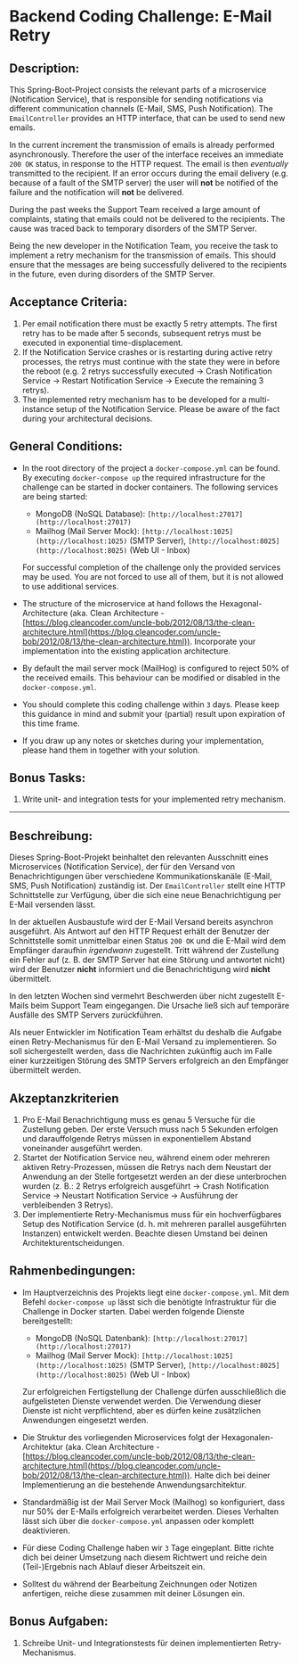 # Backend Coding Challenge: E-Mail Retry

## Description:

This Spring-Boot-Project consists the relevant parts of a microservice (Notification Service), that is responsible for sending notifications via different communication channels (E-Mail, SMS, Push Notification). The `EmailController` provides an HTTP interface, that can be used to send new emails.

In the current increment the transmission of emails is already performed asynchronously. Therefore the user of the interface receives an immediate `200 OK` status, in response to the HTTP request. The email is then *eventually* transmitted to the recipient. If an error occurs during the email delivery (e.g. because of a fault of the SMTP server) the user will **not** be notified of the failure and the notification will **not** be delivered.   

During the past weeks the Support Team received a large amount of complaints, stating that emails could not be delivered to the recipients. The cause was traced back to temporary disorders of the SMTP Server.

Being the new developer in the Notification Team, you receive the task to implement a retry mechanism for the transmission of emails. This should ensure that the messages are being successfully delivered to the recipients in the future, even during disorders of the SMTP Server.  

## Acceptance Criteria:

1. Per email notification there must be exactly 5 retry attempts. The first retry has to be made after 5 seconds, subsequent retrys must be executed in exponential time-displacement.
2. If the Notification Service crashes or is restarting during active retry processes, the retrys must continue with the state they were in before the reboot (e.g. 2 retrys successfully executed → Crash Notification Service → Restart Notification Service → Execute the remaining 3 retrys).
3. The implemented retry mechanism has to be developed for a multi-instance setup of the Notification Service. Please be aware of the fact during your architectural decisions.

## General Conditions:

- In the root directory of the project a `docker-compose.yml` can be found. By executing `docker-compose up` the required infrastructure for the challenge can be started in docker containers.
The following services are being started:
    - MongoDB (NoSQL Database): `[http://localhost:27017](http://localhost:27017)`
    - Mailhog (Mail Server Mock): `[http://localhost:1025](http://localhost:1025)` (SMTP Server), `[http://localhost:8025](http://localhost:8025)` (Web UI - Inbox)
    
    For successful completion of the challenge only the provided services may be used. You are not forced to use all of them, but it is not allowed to use additional services.

- The structure of the microservice at hand follows the Hexagonal-Architecture (aka. Clean Architecture - [https://blog.cleancoder.com/uncle-bob/2012/08/13/the-clean-architecture.html](https://blog.cleancoder.com/uncle-bob/2012/08/13/the-clean-architecture.html)). Incorporate your implementation into the existing application architecture.
- By default the mail server mock (MailHog) is configured to reject 50% of the received emails. This behaviour can be modified or disabled in the `docker-compose.yml`.
- You should complete this coding challenge within `3` days. Please keep this guidance in mind and submit your (partial) result upon expiration of this time frame.
- If you draw up any notes or sketches during your implementation, please hand them in together with your solution.

## Bonus Tasks:

1. Write unit- and integration tests for your implemented retry mechanism.

---

## Beschreibung:

Dieses Spring-Boot-Projekt beinhaltet den relevanten Ausschnitt eines Microservices (Notification Service), der für den Versand von Benachrichtigungen über verschiedene Kommunikationskanäle (E-Mail, SMS, Push Notification) zuständig ist. Der `EmailController` stellt eine HTTP Schnittstelle zur Verfügung, über die sich eine neue Benachrichtigung per E-Mail versenden lässt.

In der aktuellen Ausbaustufe wird der E-Mail Versand bereits asynchron ausgeführt. Als Antwort auf den HTTP Request erhält der Benutzer der Schnittstelle somit unmittelbar einen Status `200 OK` und die E-Mail wird dem Empfänger daraufhin *irgendwann* zugestellt. Tritt während der Zustellung ein Fehler auf (z. B. der SMTP Server hat eine Störung und antwortet nicht) wird der Benutzer **nicht** informiert und die Benachrichtigung wird **nicht** übermittelt. 

In den letzten Wochen sind vermehrt Beschwerden über nicht zugestellt E-Mails beim Support Team eingegangen. Die Ursache ließ sich auf temporäre Ausfälle des SMTP Servers zurückführen.

Als neuer Entwickler im Notification Team erhältst du deshalb die Aufgabe einen Retry-Mechanismus für den E-Mail Versand zu implementieren. So soll sichergestellt werden, dass die Nachrichten zukünftig auch im Falle einer kurzzeitigen Störung des SMTP Servers erfolgreich an den Empfänger übermittelt werden.

## Akzeptanzkriterien

1. Pro E-Mail Benachrichtigung muss es genau 5 Versuche für die Zustellung geben. Der erste Versuch muss nach 5 Sekunden erfolgen und darauffolgende Retrys müssen in exponentiellem Abstand voneinander ausgeführt werden.
2. Startet der Notification Service neu, während einem oder mehreren aktiven Retry-Prozessen, müssen die Retrys nach dem Neustart der Anwendung an der Stelle fortgesetzt werden an der diese unterbrochen wurden (z. B.: 2 Retrys erfolgreich ausgeführt → Crash Notification Service → Neustart Notification Service → Ausführung der verbleibenden 3 Retrys).
3. Der implementierte Retry-Mechanismus muss für ein hochverfügbares Setup des Notification Service (d. h. mit mehreren parallel ausgeführten Instanzen) entwickelt werden. Beachte diesen Umstand bei deinen Architekturentscheidungen.

## Rahmenbedingungen:

- Im Hauptverzeichnis des Projekts liegt eine `docker-compose.yml`. Mit dem Befehl `docker-compose up` lässt sich die benötigte Infrastruktur für die Challenge in Docker starten. 
Dabei werden folgende Dienste bereitgestellt:
    - MongoDB (NoSQL Datenbank): `[http://localhost:27017](http://localhost:27017)`
    - Mailhog (Mail Server Mock): `[http://localhost:1025](http://localhost:1025)` (SMTP Server), `[http://localhost:8025](http://localhost:8025)` (Web UI - Inbox)

    Zur erfolgreichen Fertigstellung der Challenge dürfen ausschließlich die aufgelisteten Dienste verwendet werden. Die Verwendung dieser Dienste ist nicht verpflichtend, aber es dürfen keine zusätzlichen Anwendungen eingesetzt werden.

- Die Struktur des vorliegenden Microservices folgt der Hexagonalen-Architektur (aka. Clean Architecture - [https://blog.cleancoder.com/uncle-bob/2012/08/13/the-clean-architecture.html](https://blog.cleancoder.com/uncle-bob/2012/08/13/the-clean-architecture.html)). Halte dich bei deiner Implementierung an die bestehende Anwendungsarchitektur.
- Standardmäßig ist der Mail Server Mock (Mailhog) so konfiguriert, dass nur 50% der E-Mails erfolgreich verarbeitet werden. Dieses Verhalten lässt sich über die `docker-compose.yml` anpassen oder komplett deaktivieren.
- Für diese Coding Challenge haben wir `3` Tage eingeplant. Bitte richte dich bei deiner Umsetzung nach diesem Richtwert und reiche dein (Teil-)Ergebnis nach Ablauf dieser Arbeitszeit ein.
- Solltest du während der Bearbeitung Zeichnungen oder Notizen anfertigen, reiche diese zusammen mit deiner Lösungen ein.

## Bonus Aufgaben:

1. Schreibe Unit- und Integrationstests für deinen implementierten Retry-Mechanismus.
